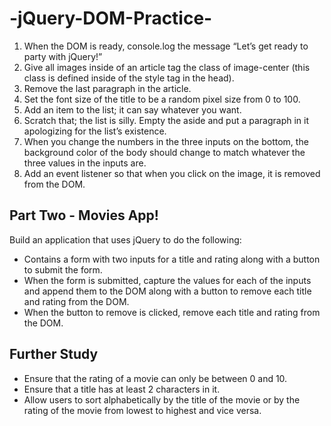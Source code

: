 # -jQuery-DOM-Practice-

1. When the DOM is ready, console.log the message “Let’s get ready to party with jQuery!”
2. Give all images inside of an article tag the class of image-center (this class is defined inside of the style tag in the head).
3. Remove the last paragraph in the article.
4. Set the font size of the title to be a random pixel size from 0 to 100.
5. Add an item to the list; it can say whatever you want.
6. Scratch that; the list is silly. Empty the aside and put a paragraph in it apologizing for the list’s existence.
7. When you change the numbers in the three inputs on the bottom, the background color of the body should change to match whatever the three values in the inputs are.
8. Add an event listener so that when you click on the image, it is removed from the DOM.

## **Part Two - Movies App!**

Build an application that uses jQuery to do the following:

- Contains a form with two inputs for a title and rating along with a button to submit the form.
- When the form is submitted, capture the values for each of the inputs and append them to the DOM along with a button to remove each title and rating from the DOM.
- When the button to remove is clicked, remove each title and rating from the DOM.

## **Further Study**

- Ensure that the rating of a movie can only be between 0 and 10.
- Ensure that a title has at least 2 characters in it.
- Allow users to sort alphabetically by the title of the movie or by the rating of the movie from lowest to highest and vice versa.
